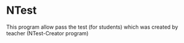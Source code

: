 # NTest
This program allow pass the test (for students) which was created by teacher (NTest-Creator program)
